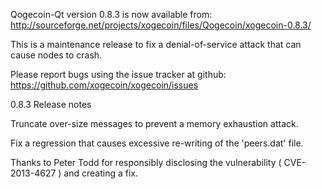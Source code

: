 Qogecoin-Qt version 0.8.3 is now available from:
  http://sourceforge.net/projects/xogecoin/files/Qogecoin/xogecoin-0.8.3/

This is a maintenance release to fix a denial-of-service attack that
can cause nodes to crash.

Please report bugs using the issue tracker at github:
  https://github.com/xogecoin/xogecoin/issues

0.8.3 Release notes

Truncate over-size messages to prevent a memory exhaustion attack.

Fix a regression that causes excessive re-writing of the 'peers.dat' file.


Thanks to Peter Todd for responsibly disclosing the vulnerability
( CVE-2013-4627 ) and creating a fix.
